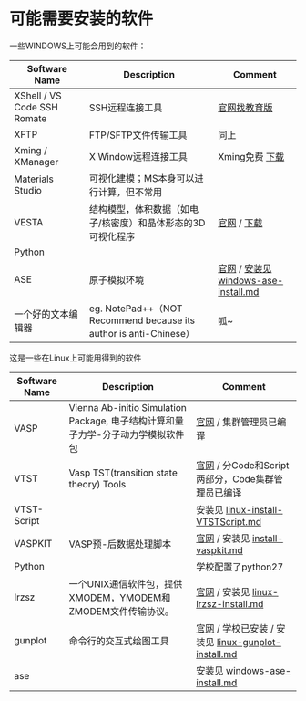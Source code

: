 # 可能需要安装的软件

一些WINDOWS上可能会用到的软件：

| Software Name               | Description                                                  | Comment                                                      |
| --------------------------- | ------------------------------------------------------------ | ------------------------------------------------------------ |
| XShell / VS Code SSH Romate | SSH远程连接工具                                              | [官网找教育版](https://www.netsarang.com/zh/free-for-home-school/) |
| XFTP                        | FTP/SFTP文件传输工具                                         | 同上                                                         |
| Xming / XManager            | X Window远程连接工具                                         | Xming免费 [下载](http://www1.udel.edu/topics/connect/sw/xming/) |
| Materials Studio            | 可视化建模；MS本身可以进行计算，但不常用                     |                                                              |
| VESTA                       | 结构模型，体积数据（如电子/核密度）和晶体形态的3D可视化程序  | [官网](http://jp-minerals.org/vesta/en/) / [下载](http://jp-minerals.org/vesta/en/download.html) |
| Python                      |                                                              |                                                              |
| ASE                         | 原子模拟环境                                                 | [官网](http://wiki.fysik.dtu.dk/ase) / [安装见windows-ase-install.md](windows-ase-install.md) |
| 一个好的文本编辑器          | eg. NotePad++（NOT Recommend because its author is anti-Chinese） | 呱~                                                          |

这是一些在Linux上可能用得到的软件

| Software Name | Description                                                  | Comment                                                      |
| ------------- | ------------------------------------------------------------ | ------------------------------------------------------------ |
| VASP          | Vienna Ab-initio Simulation Package, 电子结构计算和量子力学-分子动力学模拟软件包 | [官网](http://www.vasp.at/) / 集群管理员已编译               |
| VTST          | Vasp TST(transition state theory) Tools                      | [官网](http://theory.cm.utexas.edu/vtsttools/index.html) / 分Code和Script两部分，Code集群管理员已编译 |
| VTST-Script   |                                                              | 安装见  [linux-install-VTSTScript.md](linux-install-VTSTScript.md) |
| VASPKIT       | VASP预-后数据处理脚本                                        | [官网](https://vaspkit.com/index.html) / 安装见  [install-vaspkit.md](..\05-VASP\install-vaspkit.md) |
| Python        |                                                              | 学校配置了python27                                           |
| Irzsz         | 一个UNIX通信软件包，提供XMODEM，YMODEM和ZMODEM文件传输协议。 | [官网](https://ohse.de/uwe/software/lrzsz.html) / 安装见  [linux-lrzsz-install.md](linux-lrzsz-install.md) |
| gunplot       | 命令行的交互式绘图工具                                       | [官网](http://www.gnuplot.info/) / 学校已安装 / 安装见  [linux-gunplot-install.md](linux-gunplot-install.md) |
| ase           |                                                              | 安装见 [windows-ase-install.md](windows-ase-install.md)      |